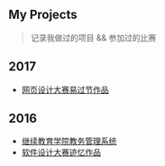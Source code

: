 My Projects
-------- 
> 记录我做过的项目 && 参加过的比赛

2017
----

- [网页设计大赛易过节作品](2017/网页设计大赛易过节作品/网页设计大赛易过节作品.md)

2016
----

- [继续教育学院教务管理系统](2016/继续教育学院教务管理系统.md)
- [软件设计大赛迹忆作品](2016/软件设计大赛迹忆作品.md)